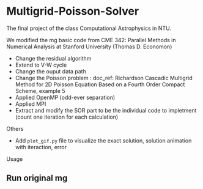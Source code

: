 # Multigrid-Poisson-Solver
The final project of the class Computational Astrophysics in NTU.

We modified the mg basic code from CME 342: Parallel Methods in Numerical Analysis at Stanford University (Thomas D. Economon)
- Change the residual algorithm
- Extend to V-W cycle
- Change the ouput data path
- Change the Poisson problem : 
  doc_ref: Richardson Cascadic Multigrid Method for 2D Poisson Equation Based on a Fourth Order Compact Scheme, example 5 
- Applied OpenMP (odd-ever separation)
- Applied MPI
- Extract and modify the SOR part to be the individual code to impletment (count one iteration for each calculation)

Others
- Add `plot_gif.py` file to visualize the exact solution, solution animation with iteraction, error

Usage
## Run original mg
